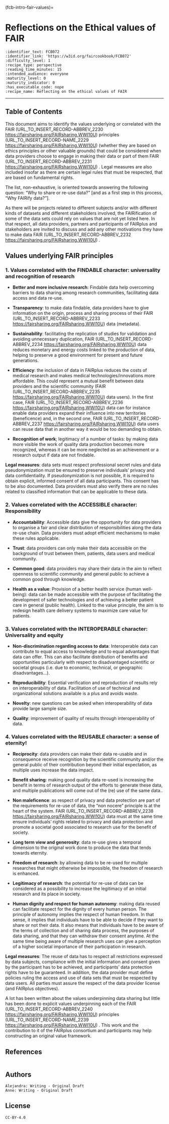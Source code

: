 (fcb-intro-fair-values)=
# Reflections on the Ethical values of FAIR



````{panels_fairplus}
:identifier_text: FCB072
:identifier_link: 'https://w3id.org/faircookbook/FCB072'
:difficulty_level: 1
:recipe_type: perspective
:reading_time_minutes: 15
:intended_audience: everyone 
:maturity_level: 0  
:maturity_indicator: 0
:has_executable_code: nope
:recipe_name: Reflecting on the ethical values of FAIR
````

---

## Table of Contents
<!-- 1. [Main FAIRification Objectives](#Main%20FAIRification%20Objectives)

2. [License](#License) -->

This document aims to identify the values underlying or correlated with the FAIR (URL_TO_INSERT_RECORD-ABBREV_2230 https://fairsharing.org/FAIRsharing.WWI10U)  principles (URL_TO_INSERT_RECORD-NAME_2229 https://fairsharing.org/FAIRsharing.WWI10U)  (whether they are based on ethics principles or other valuable grounds) that could be considered when data providers choose to engage in making their data or part of them FAIR (URL_TO_INSERT_RECORD-ABBREV_2231 https://fairsharing.org/FAIRsharing.WWI10U) . Legal measures are also included insofar as there are certain legal rules that must be respected, that are based on fundamental rights.

The list, non-exhaustive, is oriented towards answering the following question: “Why to share or re-use data?” [and as a first step in this process, “Why FAIRify data?”]. 

As there will be projects related to different subjects and/or with different kinds of datasets and different stakeholders involved, the FAIRification of some of the data sets could rely on values that are not yet listed here. In that respect, all data providers, partners and participants of FAIRplus and stakeholders are invited to discuss and add any other motivations they have to make data FAIR (URL_TO_INSERT_RECORD-ABBREV_2232 https://fairsharing.org/FAIRsharing.WWI10U) . 



## Values underlying FAIR principles


### 1. Values correlated with the FINDABLE character: universality and recognition of research


- **Better and more inclusive research**: Findable data help overcoming barriers to data sharing among research communities, facilitating data access and data re-use. 

- **Transparency**: to make data findable, data providers have to give information on the origin, process and sharing process of their FAIR (URL_TO_INSERT_RECORD-ABBREV_2233 https://fairsharing.org/FAIRsharing.WWI10U)  data (metadata).  

- **Sustainability**: facilitating the replication of studies for validation and avoiding unnecessary duplication, FAIR (URL_TO_INSERT_RECORD-ABBREV_2234 https://fairsharing.org/FAIRsharing.WWI10U)  data reduces monetary and energy costs linked to the production of data, helping to preserve a good environment for present and future generations. 

- **Efficiency**: the inclusion of data in FAIRplus reduces the costs of medical research and makes medical technologies/innovations more affordable. This could represent a mutual benefit between data providers and the scientific community (FAIR (URL_TO_INSERT_RECORD-ABBREV_2235 https://fairsharing.org/FAIRsharing.WWI10U)  data users). In the first case, FAIR (URL_TO_INSERT_RECORD-ABBREV_2236 https://fairsharing.org/FAIRsharing.WWI10U)  data can for instance enable data providers expand their influence into new territories (beneficence) and, in the second one, FAIR (URL_TO_INSERT_RECORD-ABBREV_2237 https://fairsharing.org/FAIRsharing.WWI10U)  data users can reuse data that in another way it would be too demanding to obtain.  

- **Recognition of work**; legitimacy of a number of tasks: by making data more visible the work of quality data production becomes more recognized, whereas it can be more neglected as an achievement or a research output if data are not findable.


**Legal measures**: data sets must respect professional secret rules and data pseudonymization must be ensured to preserve individuals’ privacy and data confidentiality. If pseudonymization is not possible, it is required to obtain explicit, informed consent of all data participants. This consent has to be also documented. Data providers must also verify there are no rules related to classified information that can be applicable to these data.   



### 2. Values correlated with the ACCESSIBLE character: Responsibility


- **Accountability**:  Accessible data give the opportunity for data providers to organise a fair and clear distribution of responsibilities along the data re-use chain. Data providers must adopt efficient mechanisms to make these rules applicable.

- **Trust**: data providers can only make their data accessible on the background of trust between them, patients, data users and medical community.  

- **Common good**: data providers may share their data in the aim to reflect openness to scientific community and general public to achieve a common good through knowledge. 

- **Health as a value**: Provision of a better health service (human well-being): data can be made accessible with the purpose of facilitating the development of safer technologies and of achieving a better patient care in general (public health). Linked to the value principle, the aim is to redesign health care delivery systems to maximize care value for patients.




### 3. Values correlated with the INTEROPERABLE character: Universality and equity


- **Non-discrimination regarding access to data**: Interoperable data can contribute to equal access to knowledge and to equal advantages that data can offer. This can also facilitate distribution of benefits and opportunities particularly with respect to disadvantaged scientific or societal groups (i.e. due to economic, technical, or geographic disadvantages…). 

- **Reproducibility**: Essential verification and reproduction of results rely on interoperability of data. Facilitation of use of technical and organizational solutions available is a plus and avoids waste. 

- **Novelty**: new questions can be asked when interoperability of data provide large sample size.

- **Quality**: improvement of quality of results through interoperability of data. 


### 4.  Values correlated with the REUSABLE character: a sense of eternity!


- **Reciprocity**: data providers can make their data re-usable and in consequence receive recognition by the scientific community and/or the general public of their contribution beyond their initial expectation, as multiple uses increase the data impact. 

- **Benefit sharing**: making good quality data re-used is increasing the benefit in terms of research output of the efforts to generate these data, and multiple publications will come out of the (re) use of the same data..

- **Non maleficence**: as respect of privacy and data protection are part of the requirements for re-use of data, the “non nocere” principle is at the heart of the system. FAIR (URL_TO_INSERT_RECORD-ABBREV_2238 https://fairsharing.org/FAIRsharing.WWI10U)  data must at the same time ensure individuals’ rights related to privacy and data protection and promote a societal good associated to research use for the benefit of society. 

- **Long term view and generosity**: data re-use gives a temporal dimension to the original work done to produce the data that tends towards eternity.

- **Freedom of research**: by allowing data to be re-used for multiple researches that might otherwise be impossible, the freedom of research is enhanced.

- **Legitimacy of research**: the potential for re-use of data can be considered as a possibility to increase the legitimacy of an initial research and its place in society.

- **Human dignity and respect for human autonomy**: making data reused can facilitate respect for the dignity of every human person. The principle of autonomy implies the respect of human freedom. In that sense, it implies that individuals have to be able to decide if they want to share or not their data. It also means that individuals have to be aware of the terms of collection and of sharing data process, the purposes of data sharing, and that they can withdraw their consent anytime. At the same time being aware of multiple research uses can give a perception of a higher societal importance of their participation in research. 


**Legal measures**: The reuse of data has to respect all restrictions expressed by data subjects, compliance with the initial information and consent given by the participant has to be achieved, and participants’ data protection rights have to be guaranteed. In addition, the data provider must define policies ruling the access and use of data sets that must be respected by data users. All parties must assure the respect of the data provider license (and FAIRplus objectives). 
 

A lot has been written about the values underpinning data sharing but little has been done to explicit values underpinning each of the FAIR (URL_TO_INSERT_RECORD-ABBREV_2240 https://fairsharing.org/FAIRsharing.WWI10U)  principles (URL_TO_INSERT_RECORD-NAME_2239 https://fairsharing.org/FAIRsharing.WWI10U) . This work and the contribution to it of the FAIRplus consortium and participants may help constructing an original value framework.


## References

````{dropdown} **Reference**
````

## Authors

````{authors_fairplus}
Alejandra: Writing - Original Draft
Anne: Writing - Original Draft
````


## License

````{license_fairplus}
CC-BY-4.0
````


